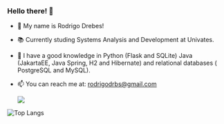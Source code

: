   ###        Hello there! 👋

- 🌱 My name is Rodrigo Drebes!

- 📚 Currently studing Systems Analysis and Development at Univates.

- 📜 I have a good knowledge in Python (Flask and SQLite) Java (JakartaEE, Java Spring, H2 and Hibernate) and relational databases ( PostgreSQL and MySQL).

- 📫 You can reach me at: rodrigodrbs@gmail.com


   <a href="https://www.linkedin.com/in/rodrigodrebes/"><img src="https://img.shields.io/badge/LinkedIn-0077B5?style=for-the-badge&logo=linkedin&logoColor=white" target="_blank"></a>


![Top Langs](https://github-readme-stats.vercel.app/api/top-langs/?username=rodrigodrebes&theme=tokyonight)

